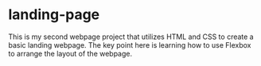 # landing-page

This is my second webpage project that utilizes HTML and CSS to create a basic landing webpage. The key point here is learning how to use Flexbox to arrange the layout of the webpage.